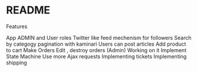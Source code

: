 # README
Features

App
ADMIN and User roles
Twitter like feed mechenism for followers
Search by categogy
pagination with kaminari
Users can post articles
Add product to cart
Make Orders
Edit , destroy orders (Admin)
Working on it
Implement State Machine
Use more Ajax requests
Implementing tickets
Implementing shipping
